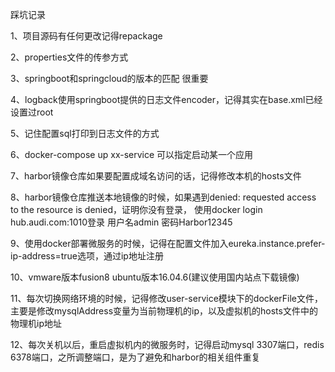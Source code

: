 踩坑记录

1、项目源码有任何更改记得repackage

2、properties文件的传参方式

3、springboot和springcloud的版本的匹配  很重要

4、logback使用springboot提供的日志文件encoder，记得其实在base.xml已经设置过root

5、记住配置sql打印到日志文件的方式

6、docker-compose up  xx-service 可以指定启动某一个应用

7、harbor镜像仓库如果要配置成域名访问的话，记得修改本机的hosts文件

8、harbor镜像仓库推送本地镜像的时候，如果遇到denied: requested access to the resource is denied，证明你没有登录，
使用docker login hub.audi.com:1010登录  用户名admin  密码Harbor12345

9、使用docker部署微服务的时候，记得在配置文件加入eureka.instance.prefer-ip-address=true选项，通过ip地址注册

10、vmware版本fusion8  ubuntu版本16.04.6(建议使用国内站点下载镜像)

11、每次切换网络环境的时候，记得修改user-service模块下的dockerFile文件，主要是修改mysqlAddress变量为当前物理机的ip，以及虚拟机的hosts文件中的物理机ip地址

12、每次关机以后，重启虚拟机内的微服务时，记得启动mysql 3307端口，redis 6378端口，之所调整端口，是为了避免和harbor的相关组件重复